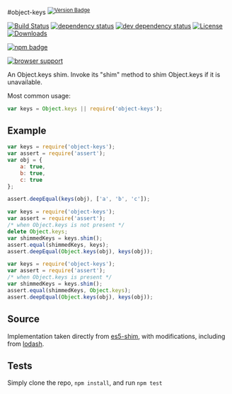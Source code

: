#object-keys <sup>[![Version Badge][2]][1]</sup>

[![Build Status][3]][4]
[![dependency status][5]][6]
[![dev dependency status][7]][8]
[![License][license-image]][license-url]
[![Downloads][downloads-image]][downloads-url]

[![npm badge][13]][1]

[![browser support][9]][10]

An Object.keys shim. Invoke its "shim" method to shim Object.keys if it is unavailable.

Most common usage:
```js
var keys = Object.keys || require('object-keys');
```

## Example

```js
var keys = require('object-keys');
var assert = require('assert');
var obj = {
	a: true,
	b: true,
	c: true
};

assert.deepEqual(keys(obj), ['a', 'b', 'c']);
```

```js
var keys = require('object-keys');
var assert = require('assert');
/* when Object.keys is not present */
delete Object.keys;
var shimmedKeys = keys.shim();
assert.equal(shimmedKeys, keys);
assert.deepEqual(Object.keys(obj), keys(obj));
```

```js
var keys = require('object-keys');
var assert = require('assert');
/* when Object.keys is present */
var shimmedKeys = keys.shim();
assert.equal(shimmedKeys, Object.keys);
assert.deepEqual(Object.keys(obj), keys(obj));
```

## Source
Implementation taken directly from [es5-shim][11], with modifications, including from [lodash][12].

## Tests
Simply clone the repo, `npm install`, and run `npm test`

[1]: https://npmjs.org/package/object-keys
[2]: http://vb.teelaun.ch/ljharb/object-keys.svg
[3]: https://travis-ci.org/ljharb/object-keys.svg
[4]: https://travis-ci.org/ljharb/object-keys
[5]: https://david-dm.org/ljharb/object-keys.svg
[6]: https://david-dm.org/ljharb/object-keys
[7]: https://david-dm.org/ljharb/object-keys/dev-status.svg
[8]: https://david-dm.org/ljharb/object-keys#info=devDependencies
[9]: https://ci.testling.com/ljharb/object-keys.png
[10]: https://ci.testling.com/ljharb/object-keys
[11]: https://github.com/es-shims/es5-shim/blob/master/es5-shim.js#L542-589
[12]: https://github.com/bestiejs/lodash
[13]: https://nodei.co/npm/object-keys.png?downloads=true&stars=true
[license-image]: http://img.shields.io/npm/l/object-keys.svg
[license-url]: LICENSE
[downloads-image]: http://img.shields.io/npm/dm/object-keys.svg
[downloads-url]: http://npm-stat.com/charts.html?package=object-keys
